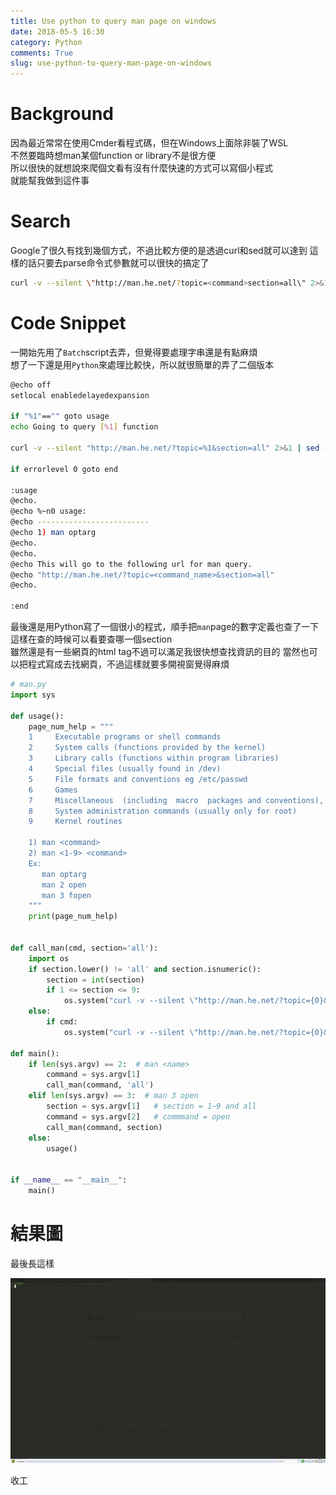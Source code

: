 ```yaml
---
title: Use python to query man page on windows
date: 2018-05-5 16:30
category: Python
comments: True
slug: use-python-to-query-man-page-on-windows
---
```


# Background  

因為最近常常在使用Cmder看程式碼，但在Windows上面除非裝了WSL  
不然要臨時想man某個function or library不是很方便  
所以很快的就想說來爬個文看有沒有什麼快速的方式可以寫個小程式  
就能幫我做到這件事  

# Search  

Google了很久有找到幾個方式，不過比較方便的是透過curl和sed就可以達到
這樣的話只要去parse命令式參數就可以很快的搞定了

```bash
curl -v --silent \"http://man.he.net/?topic=<command>section=all\" 2>&1 | sed -n \"/<PRE>/,/<\/PRE>/p\" | more
```

# Code Snippet  

一開始先用了`Batch`script去弄，但覺得要處理字串還是有點麻煩  
想了一下還是用`Python`來處理比較快，所以就很簡單的弄了二個版本


```bash
@echo off
setlocal enabledelayedexpansion

if "%1"=="" goto usage
echo Going to query [%1] function

curl -v --silent "http://man.he.net/?topic=%1&section=all" 2>&1 | sed -n "/<PRE>/,/<\/PRE>/p" | more

if errorlevel 0 goto end

:usage
@echo.
@echo %~n0 usage:
@echo -------------------------
@echo 1) man optarg
@echo.
@echo.
@echo This will go to the following url for man query.
@echo "http://man.he.net/?topic=<command_name>&section=all"
@echo.

:end
```

最後還是用Python寫了一個很小的程式，順手把`man`page的數字定義也查了一下  
這樣在查的時候可以看要查哪一個section  
雖然還是有一些網頁的html tag不過可以滿足我很快想查找資訊的目的
當然也可以把程式寫成去找網頁，不過這樣就要多開視窗覺得麻煩  

```Python
# man.py
import sys

def usage():
    page_num_help = """
    1     Executable programs or shell commands
    2     System calls (functions provided by the kernel)
    3     Library calls (functions within program libraries)
    4     Special files (usually found in /dev)
    5     File formats and conventions eg /etc/passwd
    6     Games
    7     Miscellaneous  (including  macro  packages and conventions), e.g. man(7), groff(7)
    8     System administration commands (usually only for root)
    9     Kernel routines

    1) man <command>
    2) man <1-9> <command>
    Ex:
       man optarg
       man 2 open
       man 3 fopen
    """
    print(page_num_help)


def call_man(cmd, section='all'):
    import os
    if section.lower() != 'all' and section.isnumeric():
        section = int(section)
        if 1 <= section <= 9:
            os.system("curl -v --silent \"http://man.he.net/?topic={0}&section={1}\" 2>&1 | sed -n \"/<PRE>/,/<\/PRE>/p\" | more".format(cmd, section))
    else:
        if cmd:
            os.system("curl -v --silent \"http://man.he.net/?topic={0}&section={1}\" 2>&1 | sed -n \"/<PRE>/,/<\/PRE>/p\" | more".format(cmd, section))

def main():
    if len(sys.argv) == 2:  # man <name>
        command = sys.argv[1]
        call_man(command, 'all')
    elif len(sys.argv) == 3:  # man 3 open
        section = sys.argv[1]   # section = 1~9 and all
        command = sys.argv[2]   # commmand = open
        call_man(command, section)
    else:
        usage()


if __name__ == "__main__":
    main()
```  

# 結果圖

最後長這樣  

![Output](https://github.com/rickhau/rickhau.github.io/raw/master/images/20180505/man_cmder.gif)



收工